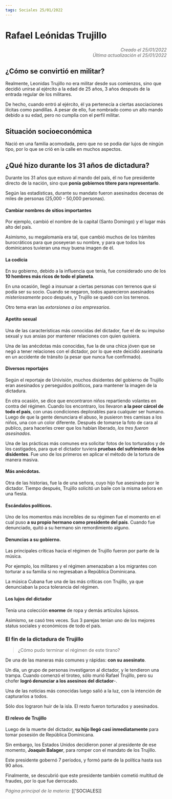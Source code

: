 ```yaml
---
tags: Sociales 25/01/2022
---
```


# Rafael Leónidas Trujillo
<div style="text-align: right; opacity: 0.7; font-style: italic;">Creado el 25/01/2022</div>
<div style="text-align: right; opacity: 0.7; font-style: italic;">Última actualización el 25/01/2022</div>


## ¿Cómo se convirtió en militar?

Realmente, Leonidas Trujillo no era militar desde sus comienzos, sino que decidió unirse al ejército a la edad de 25 años, 3 años después de la entrada regular de los militares.

De hecho, cuando entró al ejército, él ya pertenecía a ciertas asociaciones ilícitas como pandillas.
A pesar de ello, fue nombrado como un alto mando debido a su edad, pero no cumplía con el perfil militar.

## Situación socioeconómica

Nació en una familia acomodada, pero que no se podía dar lujos de ningún tipo, por lo que se crió en la calle en muchos aspectos.

## ¿Qué hizo durante los 31 años de dictadura?

Durante los 31 años que estuvo al mando del país, él no fue presidente directo de la nación, sino que **ponía gobiernos títere para representarlo**.

Según las estadísticas, durante su mandato fueron asesinados decenas de miles de personas (25,000 - 50,000 personas).

#### Cambiar nombres de sitios importantes

Por ejemplo, cambió el nombre de la capital (Santo Domingo) y el lugar más alto del país.

Asimismo, su megalomanía era tal, que cambió muchos de los trámites burocráticos para que poseyeran su nombre, y para que todos los dominicanos tuvieran una muy buena imagen de él.

#### La codicia

En su gobierno, debido a la influencia que tenía, fue considerado uno de los **10 hombres más ricos de todo el planeta**.

En una ocasión, llegó a insunuar a ciertas personas con terrenos que si podía ser su socio. Cuando se negaron, todos aparecieron asesinados *misteriosamente* poco después, y Trujillo se quedó con los terrenos.

Otro tema eran las *extorsiones a los empresarios*.

#### Apetito sexual

Una de las características más conocidas del dictador, fue el de su impulso sexual y sus ansias por mantener relaciones con quien quisiera.

Una de las anécdotas más conocidas, fue la de una chica jóven que se negó a tener relaciones con el dictador, por lo que este deicidió asesinarla en un accidente de tránsito (a pesar que nunca fue confirmado).

#### Diversos reportajes

Según el reportaje de Univisión, muchos disidentes del gobierno de Trujillo eran asesinados y perseguidos políticos, para mantener la imagen de la dictadura.

En otra ocasión, se dice que encontraron niños repartiendo volantes en contra del régimen. Cuando los encontraro, los llevaron **a la peor cárcel de todo el país**, con unas condiciones deplorables para cualquier ser humano.
Luego de que la gente denunciara el abuso, le pusieron tres camisas a los niños, una con un color diferente. Después de tomarse la foto de cara al publico, para hacerles creer que los habían liberado, *los tres fueron asesinados*.

Una de las prácticas más comunes era solicitar fotos de los torturados y de los castigados, para que el dictador tuviera **pruebas del sufrimiento de los disidentes**.
Fue uno de los primeros en aplicar el método de la tortura de manera masiva.

#### Más anécdotas.

Otra de las historias, fue la de una señora, cuyo hijo fue asesinado por le dictador.
Tiempo después, Trujillo solicitó un baile con la misma señora en una fiesta.

#### Escándalos políticos.

Uno de los momentos más increíbles de su régimen fue el momento en el cual puso **a su propio hermano como presidente del país**. Cuando fue denunciado, quitó a su hermano sin remordimiento alguno.


#### Denuncias a su gobierno.

Las principales críticas hacia el régimen de Trujillo fueron por parte de la música.

Por ejemplo, los militares y el régimen amenazaban a los migrantes con torturar a su familia si no regresaban a República Dominicana.

La música Cubana fue una de las más críticas con Trujillo, ya que denunciaban la poca tolerancia del régimen.

#### Los lujos del dictador

Tenía una colección **enorme** de ropa y demás artículos lujosos.

Asimismo, se casó tres veces. Sus 3 parejas tenían uno de los mejores status sociales y económicos de todo el país.

### El fin de la dictadura de Trujillo

> ¿Cómo pudo terminar el régimen de este tirano?

De una de las maneras más comunes y rápidas: **con su asesinato**.

Un día, un grupo de personas investigaron al dictador, y le tendieron una trampa. Cuando comenzó el tiroteo, sólo murió Rafael Trujillo, pero su chofer **logró denunciar a los asesinos del dictador**-.

Una de las noticias más conocidas luego salió a la luz, con la intención de capturarlos a todos.

Sólo dos lograron huir de la isla. El resto fueron torturados y asesinados.

#### El relevo de Trujillo

Luego de la muerte del dictador, **su hijo llegó casi inmediatamente** para tomar posesión de República Dominicana.

Sin embargo, los Estados Unidos decidieron poner al presidente de ese momento, **Joaquín Balager**, para romper con el mandato de los Trujillo.

Este presidente gobernó 7 períodos, y formó parte de la política hasta sus 90 años.

Finalmente, se descubrió que este presidente también cometió multitud de fraudes, por lo que fue derrocado. 

<span style="opacity: 0.7; font-style: italic;">Página principal de la materia:</span> [['SOCIALES]]